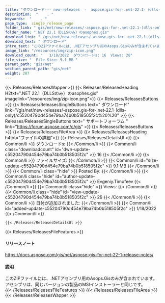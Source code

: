 ```yaml
---
title: "ダウンロード--- new-releases  -  aspose.gis-for-.net-22.1-（dlls-only）。" 
description:  "    . " 
keywords:  "    . " 
page_type:  single_release_page
folder_link: " gis/net/new-releases/-aspose.gis-for-.net-22.1-(dlls-only)/"
folder_name: ".NET 22.1（DLLSのみ）のasophes.gis"
download_link: " /gis/net/new-releases/-aspose.gis-for-.net-22.1-(dlls-only)/c55204790d454e79ba74b0b518505f2c"
download_text: " ダウンロード"
intro_text: "このZIPファイルには、.NETアセンブリ用のAsops.Gisのみが含まれています。アセンブリA ..."
image_link: "/resources/img/zip-icon.png"
download_count: "   1/18/2022  ダウンロードs: 16  Views: 28"
file_size: "  File Size: 9.1 MB "
parent_path: "gis/net"
section_parent_path: "gis/net"
weight: 207
---
```


{{< Releases/ReleasesWapper >}}
  {{< Releases/ReleasesHeading H2txt=".NET 22.1（DLLSのみ）のasophes.gis" imagelink="/resources/img/zip-icon.png">}}
  {{< Releases/ReleasesButtons >}}
    {{< Releases/ReleasesSingleButtons text=" ダウンロード" link="/gis/net/new-releases/-aspose.gis-for-.net-22.1-(dlls-only)/c55204790d454e79ba74b0b518505f2c%20%20" >}}
    {{< Releases/ReleasesSingleButtons text=" サポートフォーラム " link="https://forum.aspose.com/c/gis" >}}
  {{< Releases/ReleasesButtons >}}
  {{< Releases/ReleasesFileArea >}}
    {{< Releases/ReleasesHeading h4txt="ファイルの詳細">}}
    {{< Releases/ReleasesDetailsUl >}}
            {{< Common/li  >}} ダウンロードs: {{< /Common/li >}} 
      {{< Common/li class="downloadcount" id="dwn-update-c55204790d454e79ba74b0b518505f2c" >}} 16 {{< /Common/li >}} 
      {{< Common/li  >}} ファイルサイズ: {{< /Common/li >}} 
      {{< Common/li id="size-update-c55204790d454e79ba74b0b518505f2c" >}} 9.1 MB {{< /Common/li >}} 
      {{< Common/li  class="hide" >}} Posted By: {{< /Common/li >}} 
      {{< Common/li class="hide" id="author-update-c55204790d454e79ba74b0b518505f2c" >}} Evgeniy.Timofeev {{< /Common/li >}} 
      {{< Common/li class="hide"  >}} Views: {{< /Common/li >}} 
      {{< Common/li class="hide" id="view-update-c55204790d454e79ba74b0b518505f2c" >}} 29 {{< /Common/li >}} 
      {{< Common/li  >}} 日付が追加されました: {{< /Common/li >}} 
      {{< Common/li id="added-update-c55204790d454e79ba74b0b518505f2c" >}} 1/18/2022 {{< /Common/li >}} 

    {{< /Releases/ReleasesDetailsUl >}}

  {{< Releases/ReleasesFileFeatures >}}
      <h4>リリースノート</h4><div><a href="https://docs.aspose.com/gis/net/aspose-gis-for-net-22-1-release-notes/">https://docs.aspose.com/gis/net/aspose-gis-for-net-22-1-release-notes/</a></div><h4>説明</h4><div class="HTMLDescription">このZIPファイルには、.NETアセンブリ用のAsops.Gisのみが含まれています。アセンブリは、同じバージョンの製品のMSIインストーラーと同じです。</div>
  {{< /Releases/ReleasesFileFeatures >}}
 {{< /Releases/ReleasesFileArea >}}
{{< /Releases/ReleasesWapper >}}


